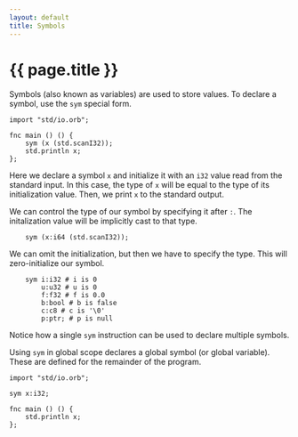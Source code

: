 ```yaml
---
layout: default
title: Symbols
---
```

# {{ page.title }}

Symbols (also known as variables) are used to store values. To declare a symbol, use the `sym` special form.

```
import "std/io.orb";

fnc main () () {
    sym (x (std.scanI32));
    std.println x;
};
```

Here we declare a symbol `x` and initialize it with an `i32` value read from the standard input. In this case, the type of `x` will be equal to the type of its initialization value. Then, we print `x` to the standard output.

We can control the type of our symbol by specifying it after `:`. The initalization value will be implicitly cast to that type.

```
    sym (x:i64 (std.scanI32));
```

We can omit the initialization, but then we have to specify the type. This will zero-initialize our symbol.

```
    sym i:i32 # i is 0
        u:u32 # u is 0
        f:f32 # f is 0.0
        b:bool # b is false
        c:c8 # c is '\0'
        p:ptr; # p is null
```

Notice how a single `sym` instruction can be used to declare multiple symbols.

Using `sym` in global scope declares a global symbol (or global variable). These are defined for the remainder of the program.

```
import "std/io.orb";

sym x:i32;

fnc main () () {
    std.println x;
};
```